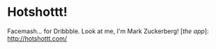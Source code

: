 # Hotshottt!
Facemash... for Dribbble. Look at me, I'm Mark Zuckerberg!
[_the app_]: http://hotshottt.com/
